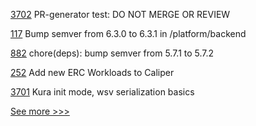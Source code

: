 
[3702](https://github.com/hyperledger/iroha/pull/3702) PR-generator test: DO NOT MERGE OR REVIEW

[117](https://github.com/hyperledger-labs/karma-charity-platform/pull/117) Bump semver from 6.3.0 to 6.3.1 in /platform/backend

[882](https://github.com/hyperledger/aries-mobile-agent-react-native/pull/882) chore(deps): bump semver from 5.7.1 to 5.7.2

[252](https://github.com/hyperledger/caliper-benchmarks/pull/252) Add new ERC Workloads to Caliper

[3701](https://github.com/hyperledger/iroha/pull/3701) Kura init mode, wsv serialization basics


[See more >>>](https://start-here.hyperledger.org/pull-requests)
